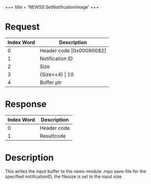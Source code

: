 +++
title = 'NEWSS:SetNotificationImage'
+++

# Request

| Index Word | Description                |
|------------|----------------------------|
| 0          | Header code \[0x00090082\] |
| 1          | Notification ID            |
| 2          | Size                       |
| 3          | (Size\<\<4) \| 10          |
| 4          | Buffer ptr                 |

# Response

| Index Word | Description |
|------------|-------------|
| 0          | Header code |
| 1          | Resultcode  |

# Description

This writes the input buffer to the news-module .mpo save-file for the
specified notificationID, the filesize is set to the input size.
